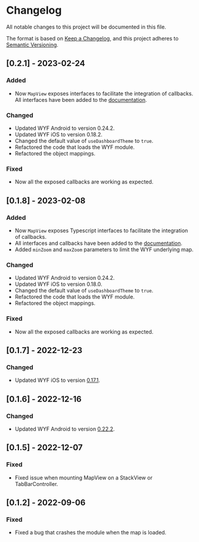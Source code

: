 # Changelog
All notable changes to this project will be documented in this file.

The format is based on [Keep a Changelog](https://keepachangelog.com/en/1.0.0/),
and this project adheres to [Semantic Versioning](https://semver.org/spec/v2.0.0.html).

## [0.2.1] - 2023-02-24
### Added
- Now `MapView` exposes interfaces to facilitate the integration of callbacks. All interfaces have been added to the [documentation](./README.md).

### Changed
- Updated WYF Android to version 0.24.2.
- Updated WYF iOS to version 0.18.2.
- Changed the default value of `useDashboardTheme` to `true`.
- Refactored the code that loads the WYF module.
- Refactored the object mappings.

### Fixed
- Now all the exposed callbacks are working as expected.

## [0.1.8] - 2023-02-08

### Added
- Now `MapView` exposes Typescript interfaces to facilitate the integration of callbacks.
- All interfaces and callbacks have been added to the [documentation](./README.md).
- Added `minZoom` and `maxZoom` parameters to limit the WYF underlying map.

### Changed
- Updated WYF Android to version 0.24.2.
- Updated WYF iOS to version 0.18.0.
- Changed the default value of `useDashboardTheme` to `true`.
- Refactored the code that loads the WYF module.
- Refactored the object mappings.

### Fixed
- Now all the exposed callbacks are working as expected.

## [0.1.7] - 2022-12-23

### Changed
- Updated WYF iOS to version [0.17.1](https://developers.situm.com/sdk_documentation/wayfinding/appledoc/).


## [0.1.6] - 2022-12-16

### Changed
- Updated WYF Android to version [0.22.2](https://situm.com/docs/android-wyf-changelog/#0-toc-title).

## [0.1.5] - 2022-12-07

### Fixed
- Fixed issue when mounting MapView on a StackView or TabBarController.

## [0.1.2] - 2022-09-06

### Fixed
- Fixed a bug that crashes the module when the map is loaded.